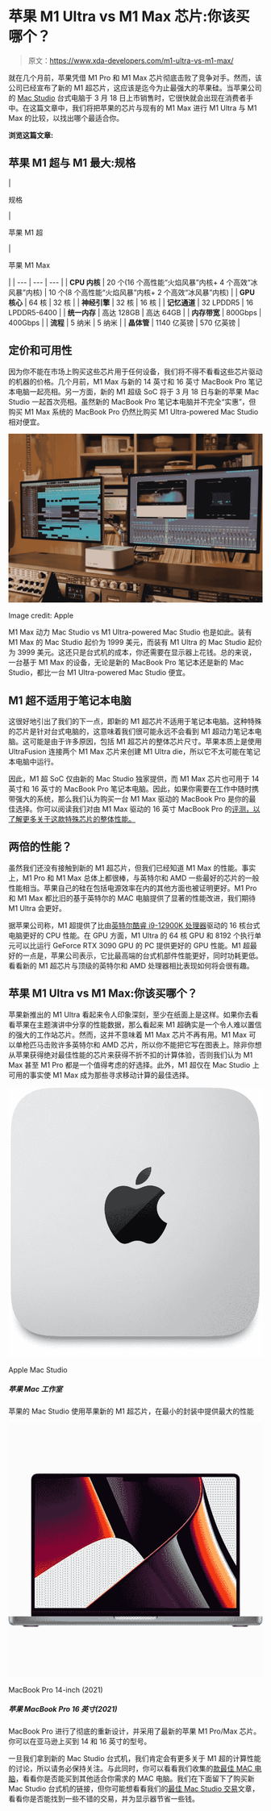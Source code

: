 # 苹果 M1 Ultra vs M1 Max 芯片:你该买哪个？

> 原文：<https://www.xda-developers.com/m1-ultra-vs-m1-max/>

就在几个月前，苹果凭借 M1 Pro 和 M1 Max 芯片彻底击败了竞争对手。然而，该公司已经宣布了新的 M1 超芯片，这应该是迄今为止最强大的苹果硅。当苹果公司的 [Mac Studio](https://www.xda-developers.com/mac-studio/) 台式电脑于 3 月 18 日上市销售时，它很快就会出现在消费者手中。在这篇文章中，我们将把苹果的芯片与现有的 M1 Max 进行 M1 Ultra 与 M1 Max 的比较，以找出哪个最适合你。

**浏览这篇文章:**

## 苹果 M1 超与 M1 最大:规格

| 

规格

 | 

苹果 M1 超

 | 

苹果 M1 Max

 |
| --- | --- | --- |
| **CPU 内核** | 20 个(16 个高性能“火焰风暴”内核+ 4 个高效“冰风暴”内核) | 10 个(8 个高性能“火焰风暴”内核+ 2 个高效“冰风暴”内核) |
| **GPU 核心** | 64 核 | 32 核 |
| **神经引擎** | 32 核 | 16 核 |
| **记忆通道** | 32 LPDDR5 | 16 LPDDR5-6400 |
| **统一内存** | 高达 128GB | 高达 64GB |
| **内存带宽** | 800Gbps | 400Gbps |
| **流程** | 5 纳米 | 5 纳米 |
| **晶体管** | 1140 亿英镑 | 570 亿英镑 |

## 定价和可用性

因为你不能在市场上购买这些芯片用于任何设备，我们将不得不看看这些芯片驱动的机器的价格。几个月前，M1 Max 与新的 14 英寸和 16 英寸 MacBook Pro 笔记本电脑一起亮相。另一方面，新的 M1 超级 SoC 将于 3 月 18 日与新的苹果 Mac Studio 一起首次亮相。虽然新的 MacBook Pro 笔记本电脑并不完全“实惠”，但购买 M1 Max 系统的 MacBook Pro 仍然比购买 M1 Ultra-powered Mac Studio 相对便宜。

 <picture>![Mac Studio connected to two monitors](img/a22cb9962b80902e2f0e1ce55a850bc6.png)</picture> 

Image credit: Apple

M1 Max 动力 Mac Studio vs M1 Ultra-powered Mac Studio 也是如此。装有 M1 Max 的 Mac Studio 起价为 1999 美元，而装有 M1 Ultra 的 Mac Studio 起价为 3999 美元。这还只是台式机的成本，你还需要在显示器上花钱。总的来说，一台基于 M1 Max 的设备，无论是新的 MacBook Pro 笔记本还是新的 Mac Studio，都比一台 M1 Ultra-powered Mac Studio 便宜。

## M1 超不适用于笔记本电脑

这很好地引出了我们的下一点，即新的 M1 超芯片不适用于笔记本电脑。这种特殊的芯片是针对台式电脑的，这意味着我们很可能永远不会看到 M1 超动力笔记本电脑。这可能是由于许多原因，包括 M1 超芯片的整体芯片尺寸。苹果本质上是使用 UltraFusion 连接两个 M1 Max 芯片来创建 M1 Ultra die，所以它不太可能在笔记本电脑中运行。

因此，M1 超 SoC 仅由新的 Mac Studio 独家提供，而 M1 Max 芯片也可用于 14 英寸和 16 英寸的 MacBook Pro 笔记本电脑。因此，如果你需要在工作中随时携带强大的系统，那么我们认为购买一台 M1 Max 驱动的 MacBook Pro 是你的最佳选择。你可以阅读我们对由 M1 Max 驱动的 16 英寸 MacBook Pro 的[评测，以了解更多关于这款特殊芯片的整体性能。](https://www.xda-developers.com/apple-macbook-pro-2021-m1-max-review/)

## 两倍的性能？

虽然我们还没有接触到新的 M1 超芯片，但我们已经知道 M1 Max 的性能。事实上，M1 Pro 和 M1 Max 总体上都很棒，与英特尔和 AMD 一些最好的芯片的一般性能相当。苹果自己的硅在包括电源效率在内的其他方面也被证明更好。M1 Pro 和 M1 Max 都比旧的基于英特尔的 MAC 电脑提供了显著的性能改进，我们期待 M1 Ultra 会更好。

据苹果公司称，M1 超提供了比由[英特尔酷睿 i9-12900K 处理器](https://www.xda-developers.com/intel-alder-lake-review/)驱动的 16 核台式电脑更好的 CPU 性能。在 GPU 方面，M1 Ultra 的 64 核 GPU 和 8192 个执行单元可以比运行 GeForce RTX 3090 GPU 的 PC 提供更好的 GPU 性能。M1 超最好的一点是，苹果公司表示，它比最高端的台式机部件性能更好，同时功耗更低。看看新的 M1 超芯片与顶级的英特尔和 AMD 处理器相比表现如何将会很有趣。

## 苹果 M1 Ultra vs M1 Max:你该买哪个？

苹果新推出的 M1 Ultra 看起来令人印象深刻，至少在纸面上是这样。如果你去看看苹果在主题演讲中分享的性能数据，那么看起来 M1 超确实是一个令人难以置信的强大的工作站芯片。然而，这并不意味着 M1 Max 芯片不再有用。M1 Max 可以单枪匹马击败许多英特尔和 AMD 芯片，所以你不能把它写在图表上。除非你想从苹果获得绝对最佳性能的芯片来获得不折不扣的计算体验，否则我们认为 M1 Max 甚至 M1 Pro 都是一个值得考虑的好选择。此外，M1 超仅在 Mac Studio 上可用的事实使 M1 Max 成为那些寻求移动计算的最佳选择。

 <picture>![The Apple Mac Studio is designed for creators and other professionals that need all the power](img/3e0a4dedc89761b06dfabd075a66494c.png)</picture> 

Apple Mac Studio

##### 苹果 Mac 工作室

苹果的 Mac Studio 使用苹果新的 M1 超芯片，在最小的封装中提供最大的性能

 <picture>![The MacBook Pro 2021 is a powerful laptop thanks to the M1 Pro and M1 Max chipsets, featuring a high-end CPU and GPU and up to 64GB of unified memory. The 14-inch model starts at $1,999.](img/709b7dee653de31f687aa0f1cd557edc.png)</picture> 

MacBook Pro 14-inch (2021)

##### 苹果 MacBook Pro 16 英寸(2021)

MacBook Pro 进行了彻底的重新设计，并采用了最新的苹果 M1 Pro/Max 芯片。你可以在亚马逊上买到 14 和 16 英寸的型号。

一旦我们拿到新的 Mac Studio 台式机，我们肯定会有更多关于 M1 超的计算性能的讨论，所以请务必保持关注。与此同时，你可以看看我们收集的[款最佳 MAC 电脑](https://www.xda-developers.com/best-macs/)，看看你是否能买到其他适合你需求的 MAC 电脑。我们在下面留下了购买新 Mac Studio 台式机的链接，但你可能想看看我们的[最佳 Mac Studio 交易](https://www.xda-developers.com/best-deals-mac-studio/)文章，看看你是否能找到一些不错的交易，并为显示器节省一些钱。
